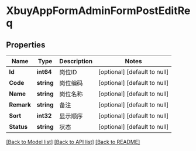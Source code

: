 # XbuyAppFormAdminFormPostEditReq

## Properties
Name | Type | Description | Notes
------------ | ------------- | ------------- | -------------
**Id** | **int64** | 岗位ID | [optional] [default to null]
**Code** | **string** | 岗位编码 | [optional] [default to null]
**Name** | **string** | 岗位名称 | [optional] [default to null]
**Remark** | **string** | 备注 | [optional] [default to null]
**Sort** | **int32** | 显示顺序 | [optional] [default to null]
**Status** | **string** | 状态 | [optional] [default to null]

[[Back to Model list]](../README.md#documentation-for-models) [[Back to API list]](../README.md#documentation-for-api-endpoints) [[Back to README]](../README.md)

